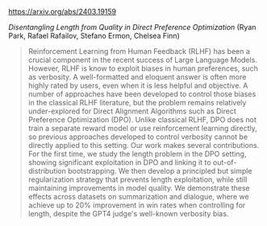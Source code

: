 https://arxiv.org/abs/2403.19159

*Disentangling Length from Quality in Direct Preference Optimization* (Ryan Park, Rafael Rafailov, Stefano Ermon, Chelsea Finn)

> Reinforcement Learning from Human Feedback (RLHF) has been a crucial component in the recent success of Large Language Models. However, RLHF is know to exploit biases in human preferences, such as verbosity. A well-formatted and eloquent answer is often more highly rated by users, even when it is less helpful and objective. A number of approaches have been developed to control those biases in the classical RLHF literature, but the problem remains relatively under-explored for Direct Alignment Algorithms such as Direct Preference Optimization (DPO). Unlike classical RLHF, DPO does not train a separate reward model or use reinforcement learning directly, so previous approaches developed to control verbosity cannot be directly applied to this setting. Our work makes several contributions. For the first time, we study the length problem in the DPO setting, showing significant exploitation in DPO and linking it to out-of-distribution bootstrapping. We then develop a principled but simple regularization strategy that prevents length exploitation, while still maintaining improvements in model quality. We demonstrate these effects across datasets on summarization and dialogue, where we achieve up to 20\% improvement in win rates when controlling for length, despite the GPT4 judge's well-known verbosity bias.

